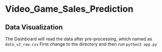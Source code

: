 # Video_Game_Sales_Prediction

## Data Visualization
The Dashboard will read the data after pre-processing, which named as `data_v2_raw.csv`
First change to the directory and then run `python3 app.py`
